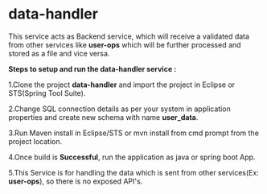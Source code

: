 # data-handler

This service acts as  Backend service, which will receive a validated data from other services like **user-ops** which will be further processed and stored as a file and vice versa.


**Steps to setup and run the data-handler service :**

1.Clone the project **data-handler** and import the project in Eclipse or STS(Spring Tool Suite).

2.Change SQL connection details as per your system in application properties and create new schema with name **user_data**.

3.Run Maven install in Eclipse/STS or mvn install from cmd prompt from the project location.

4.Once build is **Successful**, run the application as java or spring boot App.

5.This Service is for handling the data which is sent from other services(Ex: **user-ops**), so there is no exposed API's.

